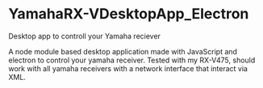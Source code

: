 # YamahaRX-VDesktopApp_Electron
Desktop app to controll your Yamaha reciever

A node module based desktop application made with JavaScript and electron to control your yamaha receiver. Tested with my RX-V475, should work with all yamaha receivers with a network interface that interact via XML.
